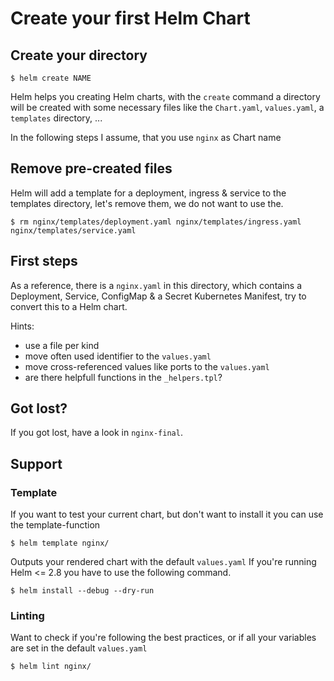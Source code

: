 # Create your first Helm Chart

## Create your directory

`$ helm create NAME`

Helm helps you creating Helm charts, with the `create` command a directory
 will be created with some necessary files like the `Chart.yaml`, `values.yaml`, a `templates` directory, ...

In the following steps I assume, that you use `nginx` as Chart name

## Remove pre-created files

Helm will add a template for a deployment, ingress & service to the templates directory, let's remove them, we do not want to use the.

`$ rm nginx/templates/deployment.yaml nginx/templates/ingress.yaml nginx/templates/service.yaml`

## First steps

As a reference, there is a `nginx.yaml` in this directory, which contains a Deployment, Service, ConfigMap & a Secret Kubernetes Manifest, try to convert this to a Helm chart.

Hints:

* use a file per kind
* move often used identifier to the `values.yaml`
* move cross-referenced values like ports to the `values.yaml`
* are there helpfull functions in the `_helpers.tpl`?

## Got lost?

If you got lost, have a look in `nginx-final`.

## Support

### Template

If you want to test your current chart, but don't want to install it you can use the template-function

`$ helm template nginx/`

Outputs your rendered chart with the default `values.yaml`
If you're running Helm <= 2.8 you have to use the following command.

`$ helm install --debug --dry-run`

### Linting

Want to check if you're following the best practices, or if all your variables are set in the default `values.yaml`

`$ helm lint nginx/`
